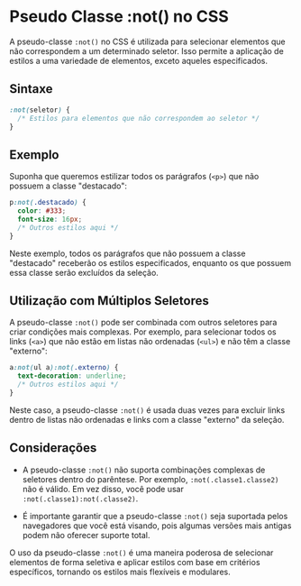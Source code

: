 # Pseudo Classe :not() no CSS

A pseudo-classe `:not()` no CSS é utilizada para selecionar elementos que não correspondem a um determinado seletor. Isso permite a aplicação de estilos a uma variedade de elementos, exceto aqueles especificados.

## Sintaxe
```css
:not(seletor) {
  /* Estilos para elementos que não correspondem ao seletor */
}
```

## Exemplo

Suponha que queremos estilizar todos os parágrafos (`<p>`) que não possuem a classe "destacado":

```css
p:not(.destacado) {
  color: #333;
  font-size: 16px;
  /* Outros estilos aqui */
}
```

Neste exemplo, todos os parágrafos que não possuem a classe "destacado" receberão os estilos especificados, enquanto os que possuem essa classe serão excluídos da seleção.

## Utilização com Múltiplos Seletores

A pseudo-classe `:not()` pode ser combinada com outros seletores para criar condições mais complexas. Por exemplo, para selecionar todos os links (`<a>`) que não estão em listas não ordenadas (`<ul>`) e não têm a classe "externo":

```css
a:not(ul a):not(.externo) {
  text-decoration: underline;
  /* Outros estilos aqui */
}
```

Neste caso, a pseudo-classe `:not()` é usada duas vezes para excluir links dentro de listas não ordenadas e links com a classe "externo" da seleção.

## Considerações

- A pseudo-classe `:not()` não suporta combinações complexas de seletores dentro do parêntese. Por exemplo, `:not(.classe1.classe2)` não é válido. Em vez disso, você pode usar `:not(.classe1):not(.classe2)`.

- É importante garantir que a pseudo-classe `:not()` seja suportada pelos navegadores que você está visando, pois algumas versões mais antigas podem não oferecer suporte total.

O uso da pseudo-classe `:not()` é uma maneira poderosa de selecionar elementos de forma seletiva e aplicar estilos com base em critérios específicos, tornando os estilos mais flexíveis e modulares.